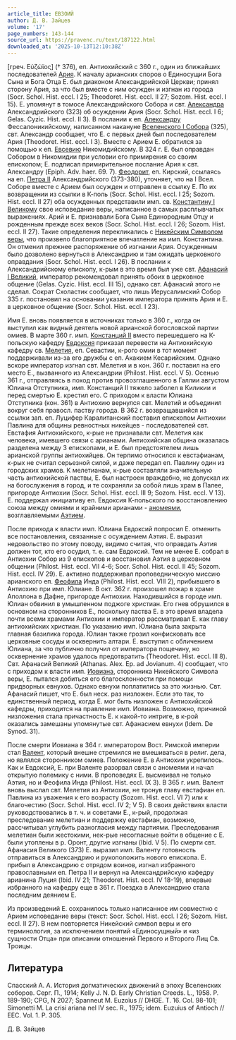 ```yaml
---
article_title: ЕВЗОИЙ
author: Д. В. Зайцев
volume: '17'
page_numbers: 143-144
source_url: https://pravenc.ru/text/187122.html
downloaded_at: '2025-10-13T12:10:38Z'
---
```


[греч. Εὐζώϊος] († 376), еп. Антиохийский с 360 г., один из ближайших последователей [Ария](https://pravenc.ru/text/Арий.html). К началу арианских споров о Единосущии Бога Сына и Бога Отца Е. был диаконом Александрийской Церкви; принял сторону Ария, за что был вместе с ним осужден и изгнан из города (Socr. Schol. Hist. eccl. I 25; Theodoret. Hist. eccl. II 27; Sozom. Hist. eccl. I 15). Е. упомянут в томосе Александрийского Собора и свт. [Александра](https://pravenc.ru/text/Александра.html) Александрийского (323) об осуждении Ария (Socr. Schol. Hist. eccl. I 6; Gelas. Cyzic. Hist. eccl. II 3). В послании к еп. [Александру](https://pravenc.ru/text/АЛЕКСАНДР.html) Фессалоникийскому, написанном накануне [Вселенского I Собора](<https://pravenc.ru/text/Вселенский I Собор.html>) (325), свт. Александр сообщает, что Е. с первых дней был последователем Ария (Theodoret. Hist. eccl. I 3). Вместе с Арием Е. обратился за помощью к еп. [Евсевию](https://pravenc.ru/text/Евсевий.html) Никомидийскому. В 324 г. Е. был оправдан Собором в Никомидии при условии его примирения со своим епископом; Е. подписал примирительное послание Ария к свт. Александру (Epiph. Adv. haer. 69. 7). [Феодорит](https://pravenc.ru/text/Феодорит.html), еп. Кирский, ссылаясь на еп. [Петра II](<https://pravenc.ru/text/Петр II.html>) Александрийского (373-380), уточняет, что на I Всел. Соборе вместе с Арием был осужден и отправлен в ссылку Е. По их возвращении из ссылки в К-поль (Socr. Schol. Hist. eccl. I 25; Sozom. Hist. eccl. II 27) оба осужденных представили имп. св. [Константину I Великому](<https://pravenc.ru/text/Константину I Великому.html>) свое исповедание веры, написанное в самых расплывчатых выражениях. Арий и Е. признавали Бога Сына Единородным Отцу и рожденным прежде всех веков (Socr. Schol. Hist. eccl. I 26; Sozom. Hist. eccl. II 27). Такие определения перекликались с [Никейским Символом веры](<https://pravenc.ru/text/Никейским Символом веры.html>), что произвело благоприятное впечатление на имп. Константина. Он отменил прежнее распоряжение об изгнании Ария. Осужденным было дозволено вернуться в Александрию и там ожидать церковного оправдания (Socr. Schol. Hist. eccl. I 26). В послании к Александрийскому епископу, к-рым в это время был уже свт. [Афанасий I Великий](<https://pravenc.ru/text/Афанасий I Великий.html>), император рекомендовал принять обоих в церковное общение (Gelas. Cyzic. Hist. eccl. III 15), однако свт. Афанасий этого не сделал. Сократ Схоластик сообщает, что лишь Иерусалимский Собор 335 г. постановил на основании указания императора принять Ария и Е. в церковное общение (Socr. Schol. Hist. eccl. I 23).

Имя Е. вновь появляется в источниках только в 360 г., когда он выступил как видный деятель новой арианской богословской партии омиев. В марте 360 г. имп. [Констанций II](<https://pravenc.ru/text/Констанций II.html>) вместо перешедшего на К-польскую кафедру [Евдоксия](https://pravenc.ru/text/Евдоксия.html) приказал перевести на Антиохийскую кафедру св. [Мелетия](https://pravenc.ru/text/Мелетий.html), еп. Севастии, к-рого омии в тот момент поддерживали из-за его дружбы с еп. Акакием Кесарийским. Однако вскоре император изгнал свт. Мелетия и в кон. 360 г. поставил на его место Е., вызванного из Александрии (Philost. Hist. eccl. V 5). Осенью 361 г., отправляясь в поход против провозглашенного в Галлии августом Юлиана Отступника, имп. Констанций II тяжело заболел в Киликии и перед смертью Е. крестил его. С приходом к власти Юлиана Отступника (кон. 361) в Антиохию вернулся свт. Мелетий и объединил вокруг себя правосл. паству города. В 362 г. возвращавшийся из ссылки зап. еп. Луцифер Каралитанский поставил епископом Антиохии Павлина для общины ревностных никейцев - последователей свт. Евстафия Антиохийского, к-рые не признавали свт. Мелетия как человека, имевшего связи с арианами. Антиохийская община оказалась разделена между 3 епископами, и Е. был предстоятелем лишь арианской группы антиохийцев. Он терпимо относился к евстафианам, к-рых не считал серьезной силой, и даже передал еп. Павлину один из городских храмов. К мелетианам, к-рые составляли значительную часть антиохийской паствы, Е. был настроен враждебно, не допускал их на богослужения в город, и те сохраняли за собой лишь храм в Палее, пригороде Антиохии (Socr. Schol. Hist. eccl. III 9; Sozom. Hist. eccl. V 13). Е. поддержал инициативу еп. Евдоксия К-польского по восстановлению союза между омиями и крайними арианами - [аномеями](https://pravenc.ru/text/аномеями.html), возглавляемыми [Аэтием](https://pravenc.ru/text/Аэтием.html).

После прихода к власти имп. Юлиана Евдоксий попросил Е. отменить все постановления, связанные с осуждением Аэтия. Е. выразил недовольство по этому поводу, видимо считая, что оправдать Аэтия должен тот, кто его осудил, т. е. сам Евдоксий. Тем не менее Е. собрал в Антиохии Собор из 9 епископов и восстановил Аэтия в церковном общении (Philost. Hist. eccl. VII 4-6; Socr. Schol. Hist. eccl. II 45; Sozom. Hist. eccl. IV 29). Е. активно поддерживал проповедническую миссию арианского еп. [Феофила](https://pravenc.ru/text/Феофил.html) Инда (Philost. Hist. eccl. VIII 2), прибывшего в Антиохию при имп. Юлиане. В окт. 362 г. произошел пожар в храме Аполлона в Дафне, пригороде Антиохии. Находившийся в городе имп. Юлиан обвинил в умышленном поджоге христиан. Его гнев обрушился в основном на сторонников Е., поскольку паства Е. в это время владела почти всеми храмами Антиохии и император рассматривал Е. как главу антиохийских христиан. По указанию имп. Юлиана была закрыта главная базилика города. Юлиан также грозил конфисковать все церковные сосуды и осквернить алтари. Е. выступил с обличением Юлиана, за что публично получил от императора пощечину, но осквернение храмов удалось предотвратить (Theodoret. Hist. eccl. III 8). Свт. Афанасий Великий (Athanas. Alex. Ep. ad Jovianum. 4) сообщает, что с приходом к власти имп. [Иовиана](https://pravenc.ru/text/Иовиан.html), сторонника Никейского Символа веры, Е. пытался добиться его благосклонности при помощи придворных евнухов. Однако евнухи поплатились за это жизнью. Свт. Афанасий пишет, что Е. был неск. раз низложен. Если это так, то единственный период, когда Е. мог быть низложен с Антиохийской кафедры, приходится на правление имп. Иовиана. Возможно, причиной низложения стала причастность Е. к какой-то интриге, в к-рой оказались замешаны упомянутые свт. Афанасием евнухи (Idem. De Synod. 31).

После смерти Иовиана в 364 г. императором Вост. Римской империи стал [Валент](https://pravenc.ru/text/Валент.html), который внешне стремился не вмешиваться в религ. дела, но являлся сторонником омиев. Положение Е. в Антиохии укрепилось. Как и Евдоксий, Е. при Валенте разорвал связи с аномеями и начал открытую полемику с ними. В проповедях Е. высмеивал не только Аэтия, но и Феофила Инда (Philost. Hist. eccl. IX 3). В 365 г. имп. Валент вновь выслал свт. Мелетия из Антиохии, не тронув главу евстафиан еп. Павлина из уважения к его возрасту (Sozom. Hist. eccl. VI 7) или к благочестию (Socr. Schol. Hist. eccl. IV 2; V 5). В своих действиях власти руководствовались в т. ч. и советами Е., к-рый, продолжая преследование мелетиан и поддержку евстафиан, возможно, рассчитывал углубить разногласия между партиями. Преследования мелетиан были жестокими, нек-рые несогласные войти в общение с Е. были утоплены в р. Оронт, другие изгнаны (Ibid. V 5). По смерти свт. Афанасия Великого (373) Е. выразил имп. Валенту готовность отправиться в Александрию и рукоположить нового епископа. Е. прибыл в Александрию с отрядом воинов, изгнал избранного православными еп. Петра II и вернул на Александрийскую кафедру арианина Луция (Ibid. IV 21; Theodoret. Hist. eccl. IV 18-19), впервые избранного на кафедру еще в 361 г. Поездка в Александрию стала последним деянием Е.

Из произведений Е. сохранилось только написанное им совместно с Арием исповедание веры (текст: Socr. Schol. Hist. eccl. I 26; Sozom. Hist. eccl. II 27). В нем повторяется Никейский символ веры и его терминология, за исключением понятий «Единосущный» и «из сущности Отца» при описании отношений Первого и Второго Лиц Св. Троицы.

## Литература

Спасский А. А. История догматических движений в эпоху Вселенских соборов. Серг. П., 1914; Kelly J. N. D. Early Christian Creeds. L., 1958. P. 189-190; CPG, N 2027; Spanneut M. Euzoïus // DHGE. Т. 16. Col. 98-101; Simonetti M. La crisi ariana nel IV sec. R., 1975; idem. Euzuius of Antioch // EEC. Vol. 1. P. 305.

Д. В. Зайцев
